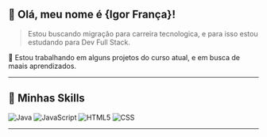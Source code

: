 ## 💜 Olá, meu nome é <strong>{Igor França}!</strong>

> Estou buscando migração para carreira tecnologica, e para isso estou estudando para Dev Full Stack.

🔭 Estou trabalhando em alguns projetos do curso atual, e em busca de maais aprendizados.

----

## 🚀 Minhas Skills

  ![Java](https://img.shields.io/badge/-Java-333333?style=flat&logo=Java&logoColor=007396)
  ![JavaScript](https://img.shields.io/badge/-JavaScript-333333?style=flat&logo=javascript)
  ![HTML5](https://img.shields.io/badge/-HTML5-333333?style=flat&logo=HTML5)
  ![CSS](https://img.shields.io/badge/-CSS-333333?style=flat&logo=CSS3&logoColor=1572B6)
  
---
